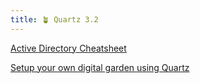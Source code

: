 ```yaml
---
title: 🪴 Quartz 3.2
---
```




[Active Directory Cheatsheet](ad/cheatsheet.md)

[Setup your own digital garden using Quartz]()
